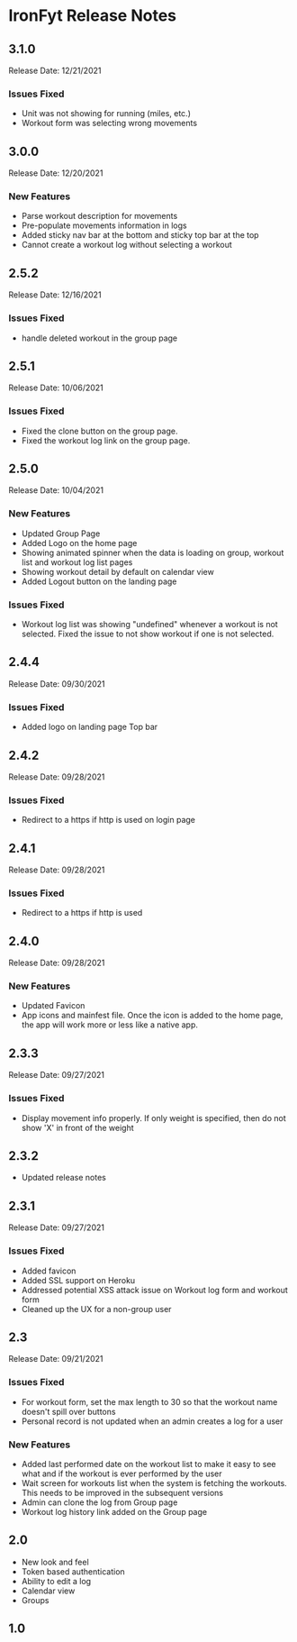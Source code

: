 # IronFyt Release Notes

## 3.1.0

Release Date: 12/21/2021

### Issues Fixed

- Unit was not showing for running (miles, etc.)
- Workout form was selecting wrong movements

## 3.0.0

Release Date: 12/20/2021

### New Features

- Parse workout description for movements
- Pre-populate movements information in logs
- Added sticky nav bar at the bottom and sticky top bar at the top
- Cannot create a workout log without selecting a workout

## 2.5.2

Release Date: 12/16/2021

### Issues Fixed

- handle deleted workout in the group page

## 2.5.1

Release Date: 10/06/2021

### Issues Fixed

- Fixed the clone button on the group page.
- Fixed the workout log link on the group page.

## 2.5.0

Release Date: 10/04/2021

### New Features

- Updated Group Page
- Added Logo on the home page
- Showing animated spinner when the data is loading on group, workout list and workout log list pages
- Showing workout detail by default on calendar view
- Added Logout button on the landing page

### Issues Fixed

- Workout log list was showing "undefined" whenever a workout is not selected. Fixed the issue to not show workout if one is not selected.

## 2.4.4

Release Date: 09/30/2021

### Issues Fixed

- Added logo on landing page Top bar

## 2.4.2

Release Date: 09/28/2021

### Issues Fixed

- Redirect to a https if http is used on login page

## 2.4.1

Release Date: 09/28/2021

### Issues Fixed

- Redirect to a https if http is used

## 2.4.0

Release Date: 09/28/2021

### New Features

- Updated Favicon
- App icons and mainfest file. Once the icon is added to the home page, the app will work more or less like a native app.

## 2.3.3

Release Date: 09/27/2021

### Issues Fixed

- Display movement info properly. If only weight is specified, then do not show 'X' in front of the weight

## 2.3.2

- Updated release notes

## 2.3.1

Release Date: 09/27/2021

### Issues Fixed

- Added favicon
- Added SSL support on Heroku
- Addressed potential XSS attack issue on Workout log form and workout form
- Cleaned up the UX for a non-group user

## 2.3

Release Date: 09/21/2021

### Issues Fixed

- For workout form, set the max length to 30 so that the workout name doesn't spill over buttons
- Personal record is not updated when an admin creates a log for a user

### New Features

- Added last performed date on the workout list to make it easy to see what and if the workout is ever performed by the user
- Wait screen for workouts list when the system is fetching the workouts. This needs to be improved in the subsequent versions
- Admin can clone the log from Group page
- Workout log history link added on the Group page

## 2.0

- New look and feel
- Token based authentication
- Ability to edit a log
- Calendar view
- Groups

## 1.0
